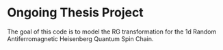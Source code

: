 # Ongoing Thesis Project

The goal of this code is to model the RG transformation for the 1d Random Antiferromagnetic Heisenberg Quantum Spin Chain.
